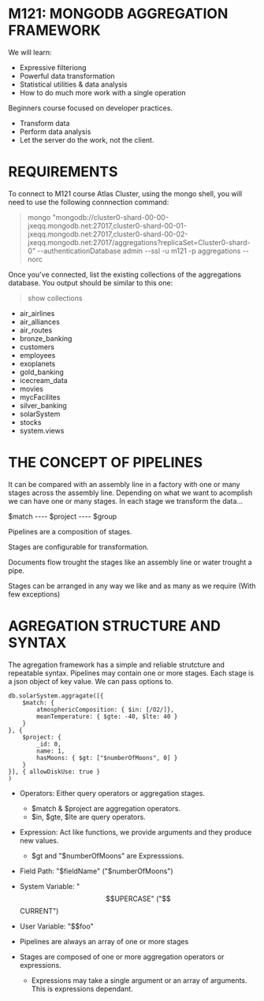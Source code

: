 # M121: MONGODB AGGREGATION FRAMEWORK

We will learn:
- Expressive filteriong
- Powerful data transformation
- Statistical utilities & data analysis
- How to do much more work with a single operation

Beginners course focused on developer practices.

- Transform data
- Perform data analysis
- Let the server do the work, not the client.

# REQUIREMENTS

To connect to M121 course Atlas Cluster, using the mongo shell, you will need to use the following connnection command:

> mongo "mongodb://cluster0-shard-00-00-jxeqq.mongodb.net:27017,cluster0-shard-00-01-jxeqq.mongodb.net:27017,cluster0-shard-00-02-jxeqq.mongodb.net:27017/aggregations?replicaSet=Cluster0-shard-0" --authenticationDatabase admin --ssl -u m121 -p aggregations --norc

Once you've connected, list the existing collections of the aggregations database. You output should be similar to this one:

> show collections

- air_airlines
- air_alliances
- air_routes
- bronze_banking
- customers
- employees
- exoplanets
- gold_banking
- icecream_data
- movies
- mycFacilites
- silver_banking
- solarSystem
- stocks
- system.views

# THE CONCEPT OF PIPELINES

It can be compared with an assembly line in a factory with one or many stages across the assembly line. Depending on what we want to acomplish we can have one or many stages. In each stage we transform the data...

$match ---- $project ---- $group

Pipelines are a composition of stages.

Stages are configurable for transformation.

Documents flow trought the stages like an assembly line or water trought a pipe.

Stages can be arranged in any way we like and as many as we require (With few exceptions)

# AGREGATION STRUCTURE AND SYNTAX

The agregation framework has a simple and reliable strutcture and repeatable syntax. Pipelines may contain one or more stages. Each stage is a json object of key value. We can pass options to.

```
db.solarSystem.aggragate([{
    $match: {
        atmosphericComposition: { $in: [/O2/]},
        meanTemperature: { $gte: -40, $lte: 40 }
    }
}, {
    $project: {
        _id: 0,
        name: 1, 
        hasMoons: { $gt: ["$numberOfMoons", 0] }
    }
}], { allowDiskUse: true }
)
```

- Operators: Either query operators or aggregation stages.
    - $match & $project are aggregation operators.
    - $in, $gte, $lte are query operators.
- Expression: Act like functions, we provide arguments and they produce new values. 
    - $gt and "$numberOfMoons" are Expresssions.

- Field Path: "$fieldName" ("$numberOfMoons")
- System Variable: "$$UPERCASE" ("$$CURRENT")
- User Variable: "$$foo"

- Pipelines are always an array of one or more stages
- Stages are composed of one or more aggregation operators or expressions.
    - Expressions may take a single argument or an array of arguments. This is expressions dependant.

